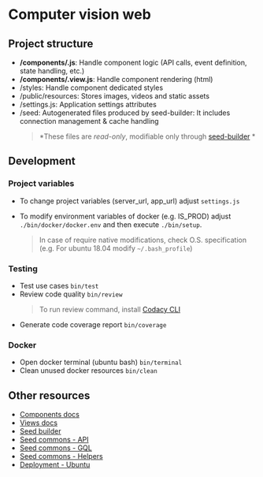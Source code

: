 # Computer vision web

## Project structure

-   **/components/.js**: Handle component logic (API calls, event definition, state handling, etc.)
-   **/components/.view.js**: Handle component rendering (html)
-   /styles: Handle component dedicated styles
-   /public/resources: Stores images, videos and static assets
-   /settings.js: Application settings attributes
-   /seed: Autogenerated files produced by seed-builder: It includes connection management & cache handling
    >   *These files are *read-only*, modifiable only through [seed-builder](./110-seed-builder.md) *
    
## Development

### Project variables

- To change project variables (server_url, app_url) adjust `settings.js`

- To modify environment variables of docker (e.g. IS_PROD) adjust `./bin/docker/docker.env` and then execute `./bin/setup`.
    >   In case of require native modifications, check O.S. specification (e.g. For ubuntu 18.04 modify `~/.bash_profile`)

### Testing

-   Test use cases `bin/test`
-   Review code quality `bin/review`
    >   To run review command, install [Codacy CLI](https://github.com/codacy/codacy-analysis-cli)
-   Generate code coverage report `bin/coverage`
    
### Docker

-   Open docker terminal (ubuntu bash) `bin/terminal`
-   Clean unused docker resources `bin/clean`

## Other resources

-   [Components docs](./020_components.md)
-   [Views docs](./030_views.md)
-   [Seed builder](./110_seed_builder.md)
-   [Seed commons - API](./120_seed_commons_api.md)
-   [Seed commons - GQL](./130_seed_commons_gql.md)
-   [Seed commons - Helpers](./140_seed_commons_helpers.md)
-   [Deployment - Ubuntu](./220_ubuntu.md)